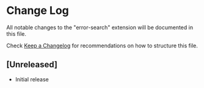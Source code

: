 # Change Log

All notable changes to the "error-search" extension will be documented in this file.

Check [Keep a Changelog](http://keepachangelog.com/) for recommendations on how to structure this file.

## [Unreleased]

- Initial release